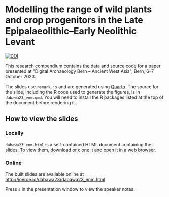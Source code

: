# Modelling the range of wild plants and crop progenitors in the Late Epipalaeolithic–Early Neolithic Levant

[![DOI](https://zenodo.org/badge/701654991.svg)](https://zenodo.org/badge/latestdoi/701654991)

This research compendium contains the data and source code for a paper presented at "Digital Archaeology Bern – Ancient West Asia", Bern, 6–7 October 2023.

The slides use `remark.js` and are generated using [Quarto](https://quarto.org).
The source for the slide, including the R code used to generate the figures, is in `dabawa23_enm.qmd`.
You will need to install the R packages listed at the top of the document before rendering it.

## How to view the slides

### Locally

`dabawa23_enm.html` is a self-contained HTML document containing the slides.
To view them, download or clone it and open it in a web browser.

### Online

The built slides are available online at <http://joeroe.io/dabawa23/dabawa23_enm.html>

Press `s` in the presentation window to view the speaker notes.

